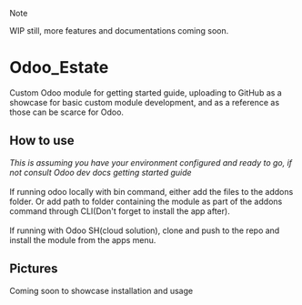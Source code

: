 > [!NOTE]
> WIP still, more features and documentations coming soon.

# Odoo_Estate
Custom Odoo module for getting started guide, uploading to GitHub
as a showcase for basic custom module development, and as a reference 
as those can be scarce for Odoo.

## How to use
*This is assuming you have your environment configured and ready to go, if not consult
Odoo dev docs getting started guide*
<br>
<br>
If running odoo locally with bin command, either add the 
files to the addons folder. Or add path to folder containing the module
as part of the addons command through CLI(Don't forget to install the app after).
<br>
<br>
If running with Odoo SH(cloud solution), clone and push to the
repo and install the module from the apps menu.

## Pictures
Coming soon to showcase installation and usage

